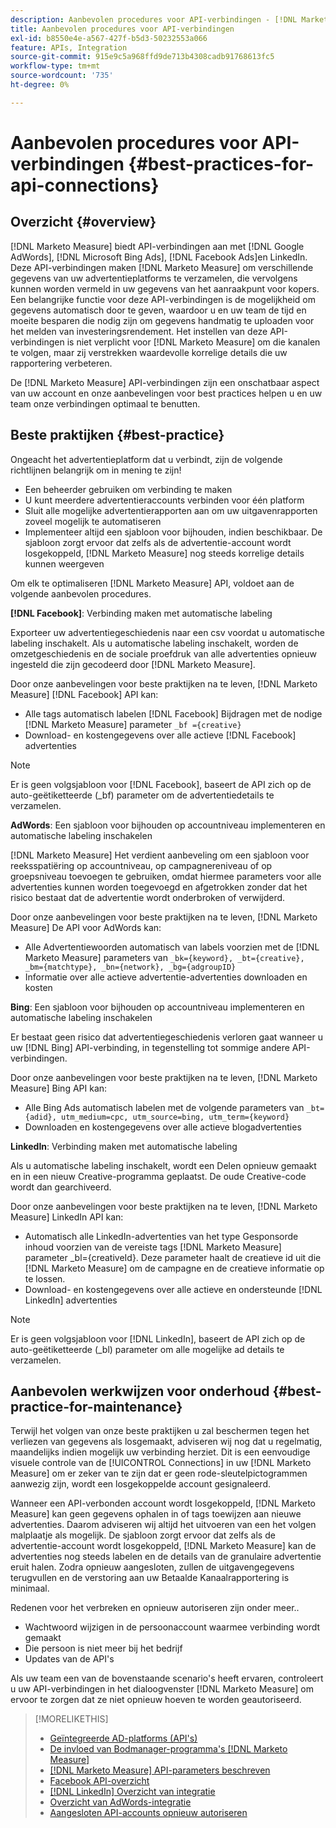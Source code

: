 ```yaml
---
description: Aanbevolen procedures voor API-verbindingen - [!DNL Marketo Measure]
title: Aanbevolen procedures voor API-verbindingen
exl-id: b8550e4e-a567-427f-b5d3-50232553a066
feature: APIs, Integration
source-git-commit: 915e9c5a968ffd9de713b4308cadb91768613fc5
workflow-type: tm+mt
source-wordcount: '735'
ht-degree: 0%

---
```


# Aanbevolen procedures voor API-verbindingen {#best-practices-for-api-connections}

## Overzicht {#overview}

[!DNL Marketo Measure] biedt API-verbindingen aan met [!DNL Google AdWords], [!DNL Microsoft Bing Ads], [!DNL Facebook Ads]en LinkedIn. Deze API-verbindingen maken [!DNL Marketo Measure] om verschillende gegevens van uw advertentieplatforms te verzamelen, die vervolgens kunnen worden vermeld in uw gegevens van het aanraakpunt voor kopers. Een belangrijke functie voor deze API-verbindingen is de mogelijkheid om gegevens automatisch door te geven, waardoor u en uw team de tijd en moeite besparen die nodig zijn om gegevens handmatig te uploaden voor het melden van investeringsrendement. Het instellen van deze API-verbindingen is niet verplicht voor [!DNL Marketo Measure] om die kanalen te volgen, maar zij verstrekken waardevolle korrelige details die uw rapportering verbeteren.

De [!DNL Marketo Measure] API-verbindingen zijn een onschatbaar aspect van uw account en onze aanbevelingen voor best practices helpen u en uw team onze verbindingen optimaal te benutten.

## Beste praktijken {#best-practice}

Ongeacht het advertentieplatform dat u verbindt, zijn de volgende richtlijnen belangrijk om in mening te zijn!

* Een beheerder gebruiken om verbinding te maken
* U kunt meerdere advertentieraccounts verbinden voor één platform
* Sluit alle mogelijke advertentierapporten aan om uw uitgavenrapporten zoveel mogelijk te automatiseren
* Implementeer altijd een sjabloon voor bijhouden, indien beschikbaar. De sjabloon zorgt ervoor dat zelfs als de advertentie-account wordt losgekoppeld, [!DNL Marketo Measure] nog steeds korrelige details kunnen weergeven

Om elk te optimaliseren [!DNL Marketo Measure] API, voldoet aan de volgende aanbevolen procedures.

**[!DNL Facebook]**: Verbinding maken met automatische labeling

Exporteer uw advertentiegeschiedenis naar een csv voordat u automatische labeling inschakelt. Als u automatische labeling inschakelt, worden de omzetgeschiedenis en de sociale proefdruk van alle advertenties opnieuw ingesteld die zijn gecodeerd door [!DNL Marketo Measure].

Door onze aanbevelingen voor beste praktijken na te leven, [!DNL Marketo Measure] [!DNL Facebook] API kan:

* Alle tags automatisch labelen [!DNL Facebook] Bijdragen met de nodige [!DNL Marketo Measure] parameter `_bf ={creative}`
* Download- en kostengegevens over alle actieve [!DNL Facebook] advertenties

>[!NOTE]
>
>Er is geen volgsjabloon voor [!DNL Facebook], baseert de API zich op de auto-geëtiketteerde (_bf) parameter om de advertentiedetails te verzamelen.

**AdWords**: Een sjabloon voor bijhouden op accountniveau implementeren en automatische labeling inschakelen

[!DNL Marketo Measure] Het verdient aanbeveling om een sjabloon voor reeksspatiëring op accountniveau, op campagnereniveau of op groepsniveau toevoegen te gebruiken, omdat hiermee parameters voor alle advertenties kunnen worden toegevoegd en afgetrokken zonder dat het risico bestaat dat de advertentie wordt onderbroken of verwijderd.

Door onze aanbevelingen voor beste praktijken na te leven, [!DNL Marketo Measure] De API voor AdWords kan:

* Alle Advertentiewoorden automatisch van labels voorzien met de [!DNL Marketo Measure] parameters van `_bk={keyword}, _bt={creative}, _bm={matchtype}, _bn={network}, _bg={adgroupID}`
* Informatie over alle actieve advertentie-advertenties downloaden en kosten

**Bing**: Een sjabloon voor bijhouden op accountniveau implementeren en automatische labeling inschakelen

Er bestaat geen risico dat advertentiegeschiedenis verloren gaat wanneer u uw [!DNL Bing] API-verbinding, in tegenstelling tot sommige andere API-verbindingen.

Door onze aanbevelingen voor beste praktijken na te leven, [!DNL Marketo Measure] Bing API kan:
* Alle Bing Ads automatisch labelen met de volgende parameters van `_bt={adid}, utm_medium=cpc, utm_source=bing, utm_term={keyword}`
* Downloaden en kostengegevens over alle actieve blogadvertenties

**LinkedIn**: Verbinding maken met automatische labeling

Als u automatische labeling inschakelt, wordt een Delen opnieuw gemaakt en in een nieuw Creative-programma geplaatst. De oude Creative-code wordt dan gearchiveerd.

Door onze aanbevelingen voor beste praktijken na te leven, [!DNL Marketo Measure] LinkedIn API kan:

* Automatisch alle LinkedIn-advertenties van het type Gesponsorde inhoud voorzien van de vereiste tags [!DNL Marketo Measure] parameter _bl={creativeId}. Deze parameter haalt de creatieve id uit die [!DNL Marketo Measure] om de campagne en de creatieve informatie op te lossen.
* Download- en kostengegevens over alle actieve en ondersteunde [!DNL LinkedIn] advertenties

>[!NOTE]
>
>Er is geen volgsjabloon voor [!DNL LinkedIn], baseert de API zich op de auto-geëtiketteerde (_bl) parameter om alle mogelijke ad details te verzamelen.

## Aanbevolen werkwijzen voor onderhoud {#best-practice-for-maintenance}

Terwijl het volgen van onze beste praktijken u zal beschermen tegen het verliezen van gegevens als losgemaakt, adviseren wij nog dat u regelmatig, maandelijks indien mogelijk uw verbinding herziet. Dit is een eenvoudige visuele controle van de [!UICONTROL Connections] in uw [!DNL Marketo Measure] om er zeker van te zijn dat er geen rode-sleutelpictogrammen aanwezig zijn, wordt een losgekoppelde account gesignaleerd.

Wanneer een API-verbonden account wordt losgekoppeld, [!DNL Marketo Measure] kan geen gegevens ophalen in of tags toewijzen aan nieuwe advertenties. Daarom adviseren wij altijd het uitvoeren van een het volgen malplaatje als mogelijk. De sjabloon zorgt ervoor dat zelfs als de advertentie-account wordt losgekoppeld, [!DNL Marketo Measure] kan de advertenties nog steeds labelen en de details van de granulaire advertentie eruit halen. Zodra opnieuw aangesloten, zullen de uitgavengegevens terugvullen en de verstoring aan uw Betaalde Kanaalrapportering is minimaal.

Redenen voor het verbreken en opnieuw autoriseren zijn onder meer..

* Wachtwoord wijzigen in de persoonaccount waarmee verbinding wordt gemaakt
* Die persoon is niet meer bij het bedrijf
* Updates van de API&#39;s

Als uw team een van de bovenstaande scenario&#39;s heeft ervaren, controleert u uw API-verbindingen in het dialoogvenster [!DNL Marketo Measure] om ervoor te zorgen dat ze niet opnieuw hoeven te worden geautoriseerd.

>[!MORELIKETHIS]
>
>* [Geïntegreerde AD-platforms (API&#39;s)](/help/api-connections/utilizing-marketo-measures-api-connections/integrated-ad-platforms.md)
>* [De invloed van Bodmanager-programma&#39;s [!DNL Marketo Measure]](/help/api-connections/utilizing-marketo-measures-api-connections/how-bid-management-tools-affect-marketo-measure.md)
>* [[!DNL Marketo Measure] API-parameters beschreven](/help/api-connections/utilizing-marketo-measures-api-connections/marketo-measure-parameters.md)
>* [Facebook API-overzicht](/help/api-connections/utilizing-marketo-measures-api-connections/facebook-api.md)
>* [[!DNL LinkedIn] Overzicht van integratie](/help/api-connections/utilizing-marketo-measures-api-connections/linkedin-integration.md)
>* [Overzicht van AdWords-integratie](/help/api-connections/utilizing-marketo-measures-api-connections/understanding-marketo-measure-adwords-tagging.md)
>* [Aangesloten API-accounts opnieuw autoriseren](/help/api-connections/utilizing-marketo-measures-api-connections/reauthorizing-connected-accounts.md)
